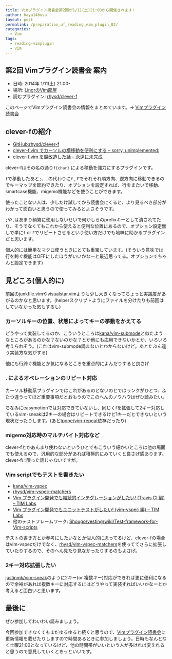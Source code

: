 ```yaml
---
title: Vimプラグイン読書会第2回が1/11(土)21:00から開催されます!
author: haya14busa
layout: post
permalink: /preparation_of_reading_vim_plugin_02/
categories:
  - Vim
tags:
  - reading-vimplugin
  - vim
---
```

## 第2回 Vimプラグイン読書会 案内

*   日時: 2014年 1/11(土) 21:00-
*   場所: [LingrのVim部屋][1]
*   読むプラグイン: [rhysd/clever-f][2]

このページでVimプラグイン読書会の情報をまとめています。-> [Vimプラグイン読書会][3]

## clever-fの紹介

*   [GitHub:rhysd/clever-f][2]
*   [clever-f.vim でカーソルの横移動を便利にする &#8211; sorry, unimplemented:][4]
*   [clever-f.vim を魔改造した話 &#8211; 永遠に未完成][5]

clever-fはその名の通り`f{char}` による移動を強力にするプラグインです。

`f`で移動したあと`;`、`,`の代わりに`f` , `F`でそれそれ順方向、逆方向に移動できるのでキーマップを節約できたり、オプションを設定すれば、行をまたいで移動、smartcase機能、migemo機能などを使うことができます。

使ったことない人は、少しだけ試してから読書会にくると、より見るべき部分がわかって面白いと思うので使ってみるとよさそうです。

`;`や`,`はあまり頻繁に使用しないせいで何かしらのprefixキーとして潰されてたり、そうでなくてもこれから使えると便利な位置にあるので、オプション設定無しで単に`f` or `F`でリピートさせるという使い方だけでも地味に助かるプラグインだと思います。

個人的には簡単なマクロ使うときにとても重宝しています。(そういう意味では行を跨ぐ機能はOFFにしたほうがいいかなーと最近思ってる。オプションでちゃんと設定できます)

## 見どころ(個人的に)

前回のjunkfile.vimやvisualstar.vimよりも少し大きくなってちょっと実践度があがるのかなと思います。(helperスクリプトようにファイルを分けたりも前回はしていなかった気もするし)

### カーソルキーの位置、状態によってキーの挙動をかえてる

どうやって実装してるのか、こういうところは[kana/vim-submode][6]と似たようなところがあるのかな？ないのかな？とか他にも応用できないかとか、いろいろ考えられそう。(これはvim-submode読まないとわからないけど。あとたぶん違う実装方な気がする)

他にも行跨ぐ機能とか気になるところを重点的によんだりすると良さげ

### `.`によるオペレーションのリピート対応

カーソル移動系プラグインではこれがあるのとないのとではランクがひとつ、ふたつ違うってほど重要事項だとおもうのでこのへんのノウハウはぜひ読みたい。

ちなみにeasymotionでは対応できていないし、同じくfを拡張して2キー対応しているvim-sneakは2キーの場合はリピートできるけど1キーだとできないという現状だったりします。(あと[tpope/vim-repeat][7]依存だったり)

### migemo対応時のマルチバイト対応など

clever-fとかあんまり使わないというひとでもこういう細かいところは他の場面でも使えるので、汎用的な部分があれば積極的にみていくと良さげ感あります。clever-fに限った話じゃないですが。

### Vim scriptでもテストを書きたい

*   [kana/vim-vspec][8]
*   [rhysd/vim-vspec-matchers][9]
*   [Vim プラグイン開発でも継続的インテグレーションがしたい! (Travis CI 編) &#8211; TIM Labs][10]
*   [Vim プラグイン開発でもユニットテストがしたい! (vim-vspec 編) &#8211; TIM Labs][11]
*   他のテストフレームワーク: [Shougo/vesting/wiki/Test-framework-for-Vim-scripts][12]

テストの書き方とか参考にしたいなとか個人的に思ってるけど、clever-fの場合はvim-vspecだけでなく、[rhysd/vim-vspec-matchers][9]を使っててさらに拡張していたりするので、そのへん見たり見なかったりするのもよさげ。

### 2キー対応拡張したい

[justinmk/vim-sneak][13]のように2キー(or 複数キー)対応ができれば更に便利になるので余裕があれば複数キーに対応するにはどうやって実装すればいいかなーとか考えると面白いと思います。

## 最後に

ぜひ参加してわいわい読みましょう。

今回参加できなくてもまだゆるゆると続くと思うので、[Vimプラグイン読書会][3]に更新情報を載せたりしますので時間あるときに参加しましょう。日時もなんとなく土曜21:00となっているけど、他の時間帯がいいという人が多ければ変えれると思うので意見していくときっといいです。

 [1]: http://lingr.com/room/vim
 [2]: https://github.com/rhysd/clever-f.vim
 [3]: http://haya14busa.github.io/reading-vimplugin/
 [4]: http://rhysd.hatenablog.com/entry/2013/09/17/220837
 [5]: http://d.hatena.ne.jp/thinca/20130227/1361891993
 [6]: https://github.com/kana/vim-submode
 [7]: https://github.com/tpope/vim-repeat
 [8]: https://github.com/kana/vim-vspec
 [9]: https://github.com/rhysd/vim-vspec-matchers
 [10]: http://labs.timedia.co.jp/2013/02/vim-plugins-vs-travis-ci.html
 [11]: http://labs.timedia.co.jp/2013/02/vim-vspec-introduction.html
 [12]: https://github.com/Shougo/vesting/wiki/Test-framework-for-Vim-scripts
 [13]: https://github.com/justinmk/vim-sneak